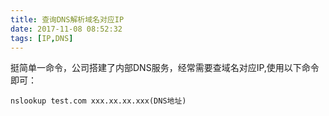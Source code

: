 ```yaml
---
title: 查询DNS解析域名对应IP
date: 2017-11-08 08:52:32
tags: [IP,DNS]
---
```



挺简单一命令，公司搭建了内部DNS服务，经常需要查域名对应IP,使用以下命令即可：

```shell
nslookup test.com xxx.xx.xx.xxx(DNS地址)
```